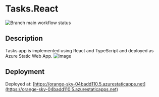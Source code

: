 # Tasks.React
![Branch main workflow status](https://github.com/igorcervac/Tasks.React/actions/workflows/azure-static-web-apps-orange-sky-04badd110.yml/badge.svg?branch=main)

## Description
Tasks app is implemented using React and TypeScript and deployed as Azure Static Web App.
![image](https://github.com/user-attachments/assets/f1c4a1dd-8e60-4961-a49a-1ff96739bc58)

## Deployment
Deployed at: [https://orange-sky-04badd110.5.azurestaticapps.net](https://orange-sky-04badd110.5.azurestaticapps.net)
